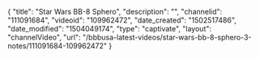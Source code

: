 {
    "title": "Star Wars BB-8 Sphero",
    "description": "",
    "channelid": "111091684",
    "videoid": "109962472",
    "date_created": "1502517486",
    "date_modified": "1504049174",
    "type": "captivate",
    "layout": "channelVideo",
    "url": "\/bbbusa-latest-videos\/star-wars-bb-8-sphero-3-notes\/111091684-109962472"
}